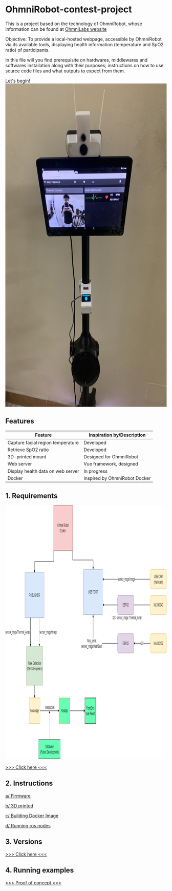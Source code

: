 # OhmniRobot-contest-project
This is a project based on the technology of OhmniRobot, whose information can be found at [OhmniLabs website](https://ohmnilabs.com/)

Objective: To provide a local-hosted webpage, accessible by OhmniRobot via its available tools, displaying health information (temperature and SpO2 ratio) of participants.

In this file will you find prerequisite on hardwares, middlewares and softwares installation along with their purposes; instructions on how to use source code files and what outputs to expect from them.

Let's begin!
<img src="./figures/vue_ohmni.png" width="756" height="1008" />


## Features
| Feature                                           | Inspiration by/Description         |
| ------------------------------------------------- | ---------------------------------- |
| Capture facial region temperature                 | Developed                          |
| Retrieve SpO2 ratio                               | Developed                          |
| 3D-printed mount                                  | Designed for OhmniRobot            |
| Web server                                        | Vue framework, designed            |
| Display health data on web server                 | In progress                        |
| Docker                                            | Inspired by OhmniRobot Docker      |

## 1. Requirements


<img src="./figures/Diagram.png" width="1185" height="791" />

[>>> Click here <<<](./doc/requirements.md)


## 2. Instructions

[a/ Firmware](./firmware/README.md)

[b/ 3D printed](./3D_parts/README.md)

[c/ Building Docker Image](./docker/README.md)

[d/ Running ros nodes](./doc/node-run.md)


## 3. Versions

[>>> Click here <<<](./doc/updates.md)


## 4. Running examples
[>>> Proof of concept <<<](https://drive.google.com/drive/folders/1nofOxXsUI-n6_u-spGsJwN6mi2wBW4wH)











